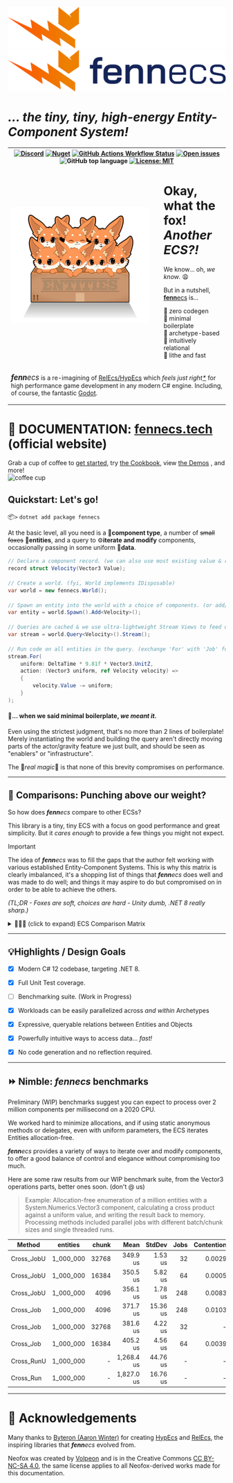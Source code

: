 ![fennecs logo](./www/logos/fennecs-logo-darkmode.svg#gh-dark-mode-only) ![fennecs logo](./www/logos/fennecs-logo-lightmode.svg#gh-light-mode-only)

# _... the tiny, tiny, high-energy Entity-Component System!_

<table style="width: 100%">
   <tr>
      <th colspan="2">
         <a href="https://discord.gg/3SF4gWhANS"><img alt="Discord" src="(https://img.shields.io/badge/Discord-_%E2%A4%9Coutfox%E2%A4%8F-284AAF?style=for-the-badge&logo=discord&logoColor=f5f5f5"/></a>
         <a href="https://www.nuget.org/packages/fennecs/"><img alt="Nuget" src="https://img.shields.io/nuget/v/fennecs?color=blue"/></a>
         <a href="https://github.com/outfox/fennecs/actions"><img alt="GitHub Actions Workflow Status" src="https://img.shields.io/github/actions/workflow/status/outfox/fennecs/xUnit.yml"/></a>
         <a href="https://github.com/outfox/fennecs/issues"><img alt="Open issues" src="https://img.shields.io/github/issues-raw/outfox/fennecs?color=green"/></a>
         <img alt="GitHub top language" src="https://img.shields.io/badge/C%23-100%25_-blue"/>
         <a href="https://github.com/outfox/fennecs?tab=MIT-1-ov-file#readme"><img alt="License: MIT" src="https://img.shields.io/github/license/outfox/fennecs?color=blue"/></a>
      </th>
   </tr>
   <tr>
      <td>
         <img src="www/logos/fennecs.png" alt="a box of fennecs, 8-color pixel art" style="min-width: 320px; max-width: 320px"/>
      </td>
      <td style="width: fit-content">
         <h1>Okay, what the fox!<br/><em>Another ECS?!</em></h1>
         <p>We know... oh, <em>we know.</em> 😩</p>
         <p>But in a nutshell, <a href="https://fennecs.tech"><b>fenn</b>ecs</a> is...</p>
         <p>
            🐾 zero codegen<br/>
            🐾 minimal boilerplate<br/>
            🐾 archetype-based<br/>
            🐾 intuitively relational<br/>
            🐾 lithe and fast<br/>
         </p>
      </td>
   </tr>
   <tr>
      <td colspan="2">
         <p><span style="font-size: larger"><em><b>fenn</b>ecs</em></span> is a re-imagining of <a href="https://github.com/Byteron/HypEcs">RelEcs/HypEcs</a> 
            which <em>feels just right<a href="#quickstart-lets-go">*</a></em> for high performance game development in any modern C# engine. Including, of course, the fantastic <a href="https://godotengine.org">Godot</a>.
         </p>
      </td>
   </tr>
</table>

# 📕 DOCUMENTATION: [fennecs.tech](https://fennecs.tech) (official website) 
Grab a cup of coffee to [get started](https://fennecs.tech), try [the Cookbook](https://fennecs.tech/cookbook/), view [the Demos](https://fennecs.tech/examples/) , and more!  
![coffee cup](https://fennecs.tech/emoji/neofox_cofe.png) 

## Quickstart: Let's go!
📦`>` `dotnet add package fennecs`

At the basic level, all you need is a 🧩**component type**, a number of ~~small foxes~~ 🦊**entities**, and a query to ⚙️**iterate and modify** components, occasionally passing in some uniform 💾**data**.

```cs
// Declare a component record. (we can also use most existing value & reference types)
record struct Velocity(Vector3 Value);

// Create a world. (fyi, World implements IDisposable)
var world = new fennecs.World();

// Spawn an entity into the world with a choice of components. (or add/remove them later)
var entity = world.Spawn().Add<Velocity>();

// Queries are cached & we use ultra-lightweight Stream Views to feed data to our code!
var stream = world.Query<Velocity>().Stream();

// Run code on all entities in the query. (exchange 'For' with 'Job' for parallel processing)
stream.For(
    uniform: DeltaTime * 9.81f * Vector3.UnitZ,
    action: (Vector3 uniform, ref Velocity velocity) =>
    {
        velocity.Value -= uniform;
    }
);
```

#### 💢... when we said minimal boilerplate, <em>we meant it.</em>
Even using the strictest judgment, that's no more than 2 lines of boilerplate! Merely instantiating the world and building the query aren't directly moving parts of the actor/gravity feature we just built, and should be seen as "enablers" or "infrastructure".  

The 💫*real magic*💫 is that none of this brevity compromises on performance.

------------------------

## 🥊 Comparisons: Punching above our weight?
So how does _**fenn**ecs_ compare to other ECSs? 

This library is a tiny, tiny ECS with a focus on good performance and great simplicity. But it *cares enough* to provide a few things you might not expect.

> [!IMPORTANT]
> The idea of _**fenn**ecs_ was to fill the gaps that the author felt working with various established Entity-Component Systems. This is why this matrix is clearly imbalanced, it's a shopping list of things that _**fenn**ecs_ does well and was made to do
well; and things it may aspire to do but compromised on in order to be able to achieve the others.
>
> <em>(TL;DR - Foxes are soft, choices are hard - Unity dumb, .NET 8 really sharp.)</em>


<details>

<summary>🥇🥈🥉 (click to expand) ECS Comparison Matrix<br/><b></b></summary>

> Here are some of the key properties where _**fenn**ecs_ might be a better or worse choice than its peers. Our resident fennecs have worked with all of these ECSs, and we're happy to answer any questions you might have.

|                                                                           |           _**fenn**ecs_            |                HypEcs                | Entitas |            Unity DOTS            |            DefaultECS            |
|:--------------------------------------------------------------------------|:----------------------------------:|:------------------------------------:|:-------:|:--------------------------------:|:--------------------------------:|
| Boilerplate-to-Feature Ratio                                              |               3-to-1               |                5-to-1                | 12-to-1 |            27-to-1 😱            |              7-to-1              |
| Entity-Component Queries                                                  |                 ✅                  |                  ✅                   |    ✅    |                ✅                 |                ✅                 |
| Entity-Entity Relations                                                   |                 ✅                  |                  ✅                   |    ❌    |                ❌                 | ✅<br/><sup>(Map/MultiMap)</sup> |
| Entity-Object-Relations                                                   |                 ✅                  | 🟨</br><sup>(System.Type only)</sup> |    ❌    |                ❌                 |                ❌                 |
| Target Querying<br/>*<sup>(find all targets of specific relations)</sup>* |                 ✅                  |                  ❌                   |    ❌    |                ❌                 |                ✅                 |
| Wildcard Semantics<br/>*<sup>(match multiple relations in 1 query)</sup>* |                 ✅                  |                  ❌                   |    ❌    |                ❌                 |                ❌                 |
| Journaling                                                                |                 ❌                  |                  ❌                   |   🟨    |                ✅                 |                ❌                 |
| Shared Components                                                         | ✅<br/><sup>(ref types only)</sup>  |                  ❌                   |    ❌    |                🟨<br/><sup>(restrictive)</sup>                |                ✅                 | 
| Mutable Shared Components                                                 |                 ✅                  |                  ❌                   |    ❌    |                ❌                 |                ✅                 | 
| Reference Component Types                                                 |                 ✅                  |                  ❌                   |    ❌    |                ❌                 |                ❌                 |
| Arbitrary Component Types                                                 |                 ✅                  | ✅<br/><sup>(value types only)</sup>  |    ❌    |                ❌                 |                ✅                 |
| Structural Change Events                                                  |    🟨<br/><sup>(planned)</sup>     |                  ❌                   |    ✅    |  ☠️<br/><sup>(unreliable)</sup>  |                ❌                 |
| Workload Scheduling                                                       |                 ❌                  |                  ❌                   |      ❌  | ✅<br/><sup>(highly static)</sup> |                ✅                 |
| No Code Generation Required                                               |                 ✅                  |                  ✅                   |    ❌    |                ❌                 | 🟨<br/><sup>(roslyn addon)</sup> |
| Enqueue Structural Changes at Any Time                                    |                 ✅                  |                  ✅                   |    ✅    | 🟨<br/><sup>(restrictive)</sup>  |                🟨                |
| Apply Structural Changes at Any Time                                      |                 ❌                  |                  ❌                   |    ✅    |                ❌                 |                ❌                 |
| Parallel Processing                                                       |                 ⭐⭐                 |                  ⭐                   |    ❌    |               ⭐⭐⭐                |                ⭐⭐                |
| Singleton / Unique Components                                             | 🟨<br/><sup>(ref types only)</sup> |                  ❌                   |    ✅    |  🟨<br/><sup>(per system)</sup>  |                ✅                 |

</details>

------------------------

## 💡Highlights / Design Goals

- [x] Modern C# 12 codebase, targeting .NET 8.
- [x] Full Unit Test coverage.
- [ ] Benchmarking suite. (Work in Progress)

- [x] Workloads can be easily parallelized across *and within* Archetypes

- [x] Expressive, queryable relations between Entities and Objects
- [x] Powerfully intuitive ways to access data... _fast!_

- [x] No code generation and no reflection required.



------------------------

## ⏩ Nimble: _**fenn**ecs_ benchmarks

Preliminary (WIP) benchmarks suggest you can expect to process over 2 million components per millisecond on a 2020 CPU.

We worked hard to minimize allocations, and if using static anonymous methods or delegates, even with uniform parameters, the ECS iterates Entities allocation-free.

_**fenn**ecs_ provides a variety of ways to iterate over and modify components, to offer a good balance of control and elegance without compromising too much. 

Here are some raw results from our WIP benchmark suite, from the Vector3 operations parts, better ones soon.
(don't @ us)

> Example: Allocation-free enumeration of a million entities with a System.Numerics.Vector3 component, calculating a cross product against a uniform value, and writing the result back to memory. Processing methods included parallel jobs with different batch/chunk sizes and single threaded runs.


| Method     | entities  | chunk | Mean       | StdDev    | Jobs | Contention | Alloc |
|----------- |-----------|------:|-----------:|----------:|-----:|-----------:|------:|
| Cross_JobU | 1_000_000 | 32768 |   349.9 us |   1.53 us |    32|     0.0029 |     - |
| Cross_JobU | 1_000_000 | 16384 |   350.5 us |   5.82 us |    64|     0.0005 |     - |
| Cross_JobU | 1_000_000 | 4096  |   356.1 us |   1.78 us |   248|     0.0083 |     - |
| Cross_Job  | 1_000_000 | 4096  |   371.7 us |  15.36 us |   248|     0.0103 |     - |
| Cross_Job  | 1_000_000 | 32768 |   381.6 us |   4.22 us |    32|          - |     - |
| Cross_Job  | 1_000_000 | 16384 |   405.2 us |   4.56 us |    64|     0.0039 |     - |
| Cross_RunU | 1_000_000 |     - | 1,268.4 us |  44.76 us |    - |          - |   1 B |
| Cross_Run  | 1_000_000 |     - | 1,827.0 us |  16.76 us |    - |          - |   1 B |


------------------------

# 🧡 Acknowledgements
Many thanks to [Byteron (Aaron Winter)](https://github.com/Byteron) for creating [HypEcs](https://github.com/Byteron/HypEcs) and [RelEcs](https://github.com/Byteron/RelEcs), the inspiring libraries that _**fenn**ecs_ evolved from.

Neofox was created by [Volpeon](https://volpeon.ink/emojis/) and is in the Creative Commons [CC BY-NC-SA 4.0](https://creativecommons.org/licenses/by-nc-sa/4.0), the same license applies to all Neofox-derived works made for this documentation.
